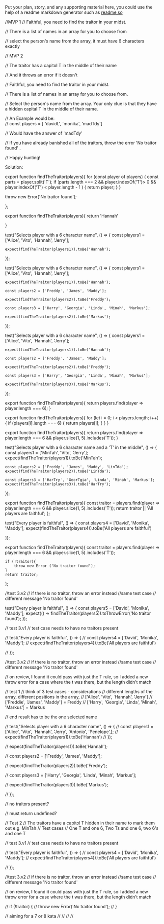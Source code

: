 Put your plan, story, and any supporting material here, you could use the help of a readme markdown generator such as [readme.so](https://readme.so/)

//MVP 1
// Faithful, you need to find the traitor in your midst. 

// There is a list of names in an array for you to choose from 

// select the person's name from the array, it must have 6 characters exactly 

// MVP 2   

// The traitor has a capitol T in the middle of their name

// And it throws an error if it doesn't 


// Faithful, you need to find the traitor in your midst. 

// There is a list of names in an array for you to choose from.

// Select the person's name from the array. Your only clue is that they have a hidden capital T in the middle of their name.


// An Example would be:   
// const players = [ 'davidL', 'monika', 'madTdy']

// Would have the answer of 'madTdy'

// If you have already banished all of the traitors, throw the error 'No traitor found' .

// Happy hunting!




Solution:

export function findTheTraitor(players){
 for (const player of players) {
  const parts = player.split('T');
  if (parts.length === 2 && player.indexOf('T')> 0 && player.indexOf('T') < player.length - 1 ) {
        return player;
  }
 }

throw new Error('No traitor found');

};



export function findTheTraitor(players){
    return 'Hannah'

}


test("Selects player with a 6 character name", () => {
    const players1 = ['Alice', 'Vito', 'Hannah', 'Jerry'];

    expect(findTheTraitor(players1)).toBe('Hannah');


});

test("Selects player with a 6 character name", () => {
    const players1 = ['Alice', 'Vito', 'Hannah', 'Jerry'];

    expect(findTheTraitor(players1)).toBe('Hannah');

    const players2 = ['Freddy', 'James', 'Maddy'];

    expect(findTheTraitor(players2)).toBe('Freddy');

    const players3 = ['Harry', 'Georgia', 'Linda', 'Minah', 'Markus'];

    expect(findTheTraitor(players2)).toBe('Markus');


});


test("Selects player with a 6 character name", () => {
    const players1 = ['Alice', 'Vito', 'Hannah', 'Jerry'];

    expect(findTheTraitor(players1)).toBe('Hannah');

    const players2 = ['Freddy', 'James', 'Maddy'];

    expect(findTheTraitor(players2)).toBe('Freddy');

    const players3 = ['Harry', 'Georgia', 'Linda', 'Minah', 'Markus'];

    expect(findTheTraitor(players3)).toBe('Markus');


});


export function findTheTraitor(players){
    return players.find(player => player.length === 6);
}



export function findTheTraitor(players){
    for (let i = 0; i < players.length; i++) {
        if (players[i].length === 6) {
          return players[i];
        }
    }
}



export function findTheTraitor(players){
    return players.find(player => player.length === 6 && player.slice(1, 5).includes('T'));
}


test("Selects player with a 6 character name and a 'T' in the middle", () => {
    const players1 = ['MinTah', 'Vito', 'Jerry'];
    expect(findTheTraitor(players1)).toBe('MinTah'); 
  
    const players2 = ['Freddy', 'James', 'Maddy', 'LinTda'];
    expect(findTheTraitor(players2)).toBe('LinTda');  
  
    const players3 = ['HarTry', 'GeorTgia', 'Linda', 'Minah', 'Markus'];
    expect(findTheTraitor(players3)).toBe('HarTry');  
  });


export function findTheTraitor(players){
    const traitor = players.find(player => player.length === 6 && player.slice(1, 5).includes('T'));
    return traitor || 'All players are faithful';
};


test("Every player is faithful", () => {
    const players4 = ['David', 'Monika', 'Maddy'];
    expect(findTheTraitor(players4)).toBe('All players are faithful')

});


export function findTheTraitor(players){
    const traitor = players.find(player => player.length === 6 && player.slice(1, 5).includes('T'));

    if (!traitor){
        throw new Error ('No traitor found');
    }
    return traitor;
};

//test 3.v2
// if there is no traitor, throw an error instead
//same test case 
// different message 'No traitor found' 

test("Every player is faithful", () => {
    const players5 = ['David', 'Monika', 'Maddy'];
    expect(() => findTheTraitor(players5)).toThrowError('No traitor found');
});


// test 3.v1
// test case needs to have no traitors present 

// test("Every player is faithful", () => {
//     const players4 = ['David', 'Monika', 'Maddy'];
//     expect(findTheTraitor(players4)).toBe('All players are faithful')

// });


//test 3.v2
// if there is no traitor, throw an error instead
//same test case 
// different message 'No traitor found' 

// on review, I found it could pass with just the T rule, so I added a new throw error for a case where the t was there, but the length didn't match 


// test 1 
// think of 3 test cases - considerations 
// different lengths of the array, different positions in the array, 
// ['Alice', 'Vito', 'Hannah', 'Jerry']
// ['Freddie', 'James', 'Maddy'] = Freddy
// ['Harry', 'Georgia', 'Linda', 'Minah', 'Markus']  = Markus


// end result has to be the one selected name 


// test("Selects player with a 6 character name", () => {
//  const players1 = ['Alice', 'Vito', 'Hannah', 'Jerry', 'Antonio', 'Penelope',];
//  expect(findTheTraitor(players1)).toBe('Hannah')
// });



//     expect(findTheTraitor(players1)).toBe('Hannah');

//     const players2 = ['Freddy', 'James', 'Maddy'];

//     expect(findTheTraitor(players2)).toBe('Freddy');

//     const players3 = ['Harry', 'Georgia', 'Linda', 'Minah', 'Markus'];

//     expect(findTheTraitor(players3)).toBe('Markus');


// });

// no traitors present? 

// must return undefined? 

// Test 2 
// The traitors have a capitol T hidden in their name to mark them out e.g. MinTah
// Test cases
// One T and one 6, Two Ts and one 6, two 6's and one T


// test 3.v1
// test case needs to have no traitors present 

// test("Every player is faithful", () => {
//     const players4 = ['David', 'Monika', 'Maddy'];
//     expect(findTheTraitor(players4)).toBe('All players are faithful')

// });


//test 3.v2
// if there is no traitor, throw an error instead
//same test case 
// different message 'No traitor found' 

// on review, I found it could pass with just the T rule, so I added a new throw error for a case where the t was there, but the length didn't match 

//   if (!traitor) {
//         throw new Error('No traitor found');
//     }


// aiming for a 7 or 8 kata 
// 
//
//
//
